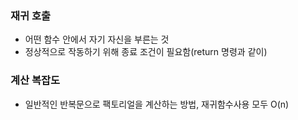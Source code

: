 ### 재귀 호출
* 어떤 함수 안에서 자기 자신을 부른는 것
* 정상적으로 작동하기 위해 종료 조건이 필요함(return 명령과 같이)

### 계산 복잡도
* 일반적인 반복문으로 팩토리얼을 계산하는 방법, 재귀함수사용 모두 O(n)